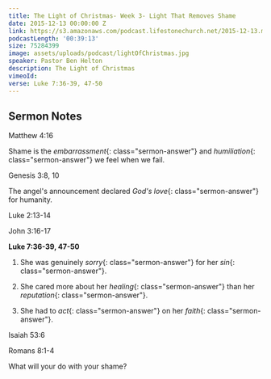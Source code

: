 ```yaml
---
title: The Light of Christmas- Week 3- Light That Removes Shame
date: 2015-12-13 00:00:00 Z
link: https://s3.amazonaws.com/podcast.lifestonechurch.net/2015-12-13.mp3
podcastLength: '00:39:13'
size: 75284399
image: assets/uploads/podcast/lightOfChristmas.jpg
speaker: Pastor Ben Helton
description: The Light of Christmas
vimeoId: 
verse: Luke 7:36-39, 47-50
---
```


## Sermon Notes

Matthew 4:16

Shame is the *embarrassment*{: class="sermon-answer"} and *humiliation*{: class="sermon-answer"} we feel when we fail.

Genesis 3:8, 10

The angel's announcement declared *God's love*{: class="sermon-answer"} for humanity.

Luke 2:13-14

John 3:16-17

**Luke 7:36-39, 47-50**

1. She was genuinely *sorry*{: class="sermon-answer"} for her *sin*{: class="sermon-answer"}.

2. She cared more about her *healing*{: class="sermon-answer"} than her *reputation*{: class="sermon-answer"}.

3. She had to *act*{: class="sermon-answer"} on her *faith*{: class="sermon-answer"}.

Isaiah 53:6

Romans 8:1-4

What will your do with your shame?
